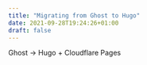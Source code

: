 ```yaml
---
title: "Migrating from Ghost to Hugo"
date: 2021-09-28T19:24:26+01:00
draft: false
---
```

Ghost -> Hugo + Cloudflare Pages
